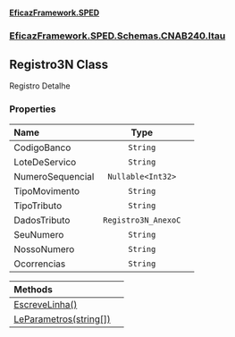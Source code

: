 #### [EficazFramework.SPED](EficazFrameworkSPED.md 'EficazFramework SPED')
### [EficazFramework.SPED.Schemas.CNAB240.Itau](EficazFramework.SPED.Schemas.CNAB240.Itau.md 'EficazFramework.SPED.Schemas.CNAB240.Itau')

## Registro3N Class

Registro Detalhe
### Properties

| Name | Type | |
| :--- | :---: | :--- |
| CodigoBanco | `String` |  |
| LoteDeServico | `String` |  |
| NumeroSequencial | `Nullable<Int32>` |  |
| TipoMovimento | `String` |  |
| TipoTributo | `String` |  |
| DadosTributo | `Registro3N_AnexoC` |  |
| SeuNumero | `String` |  |
| NossoNumero | `String` |  |
| Ocorrencias | `String` |  |

| Methods | |
| :--- | :--- |
| [EscreveLinha()](EficazFramework.SPED.Schemas.CNAB240.Itau/Registro3N/EscreveLinha().md 'EficazFramework.SPED.Schemas.CNAB240.Itau.Registro3N.EscreveLinha()') | |
| [LeParametros(string[])](EficazFramework.SPED.Schemas.CNAB240.Itau/Registro3N/LeParametros(string[]).md 'EficazFramework.SPED.Schemas.CNAB240.Itau.Registro3N.LeParametros(string[])') | |
